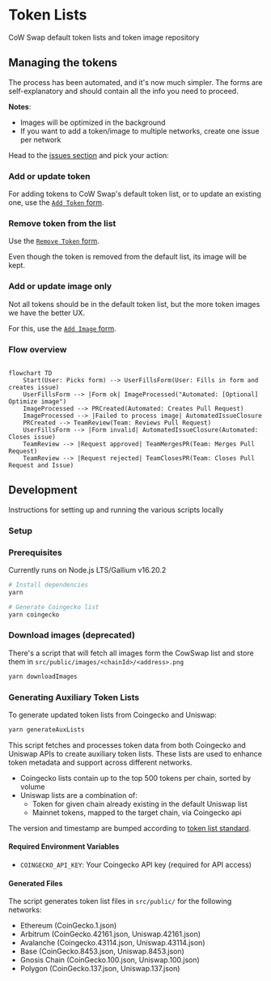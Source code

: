# Token Lists

CoW Swap default token lists and token image repository

## Managing the tokens

The process has been automated, and it's now much simpler.
The forms are self-explanatory and should contain all the info you need to proceed.

**Notes**:

- Images will be optimized in the background
- If you want to add a token/image to multiple networks, create one issue per network

Head to the [issues section](https://github.com/cowprotocol/token-lists/issues/new/choose) and pick your action:

### Add or update token

For adding tokens to CoW Swap's default token list, or to update an existing one, use the [`Add Token` form](https://github.com/cowprotocol/token-lists/issues/new?assignees=&labels=addToken&projects=&template=1-addTokenForm.yml&title=%5BAddToken%5D+%60SYMBOL%60+on+%60NETWORK%60).

### Remove token from the list

Use the [`Remove Token` form](https://github.com/cowprotocol/token-lists/issues/new?assignees=&labels=removeToken&projects=&template=3-removeTokenForm.yml&title=%5BRemoveToken%5D+%60SYMBOL%60+on+%60NETWORK%60).

Even though the token is removed from the default list, its image will be kept.

### Add or update image only

Not all tokens should be in the default token list, but the more token images we have the better UX.

For this, use the [`Add Image` form](https://github.com/cowprotocol/token-lists/issues/new?assignees=&labels=addImage&projects=&template=2-addImageForm.yml&title=%5BAddImage%5D+%60SYMBOL%60+on+%60NETWORK%60).

### Flow overview

```mermaid

flowchart TD
    Start(User: Picks form) --> UserFillsForm(User: Fills in form and creates issue)
    UserFillsForm --> |Form ok| ImageProcessed("Automated: [Optional] Optimize image")
    ImageProcessed --> PRCreated(Automated: Creates Pull Request)
    ImageProcessed --> |Failed to process image| AutomatedIssueClosure
    PRCreated --> TeamReview(Team: Reviews Pull Request)
    UserFillsForm --> |Form invalid| AutomatedIssueClosure(Automated: Closes issue)
    TeamReview --> |Request approved| TeamMergesPR(Team: Merges Pull Request)
    TeamReview --> |Request rejected| TeamClosesPR(Team: Closes Pull Request and Issue)

```

## Development

Instructions for setting up and running the various scripts locally

### Setup

### Prerequisites

Currently runs on Node.js LTS/Gallium v16.20.2

```bash
# Install dependencies
yarn

# Generate Coingecko list
yarn coingecko
```

### Download images (deprecated)

There's a script that will fetch all images form the CowSwap list and store them in `src/public/images/<chainId>/<address>.png`

```bash
yarn downloadImages
```

### Generating Auxiliary Token Lists

To generate updated token lists from Coingecko and Uniswap:

```bash
yarn generateAuxLists
```

This script fetches and processes token data from both Coingecko and Uniswap APIs to create auxiliary token lists. These lists are used to enhance token metadata and support across different networks.

- Coingecko lists contain up to the top 500 tokens per chain, sorted by volume
- Uniswap lists are a combination of:
  - Token for given chain already existing in the default Uniswap list
  - Mainnet tokens, mapped to the target chain, via Coingecko api

The version and timestamp are bumped according to [token list standard](https://github.com/Uniswap/token-lists?tab=readme-ov-file#semantic-versioning).

#### Required Environment Variables

- `COINGECKO_API_KEY`: Your Coingecko API key (required for API access)

#### Generated Files

The script generates token list files in `src/public/` for the following networks:

- Ethereum (CoinGecko.1.json)
- Arbitrum (CoinGecko.42161.json, Uniswap.42161.json)
- Avalanche (Coingecko.43114.json, Uniswap.43114.json)
- Base (CoinGecko.8453.json, Uniswap.8453.json)
- Gnosis Chain (CoinGecko.100.json, Uniswap.100.json)
- Polygon (CoinGecko.137.json, Uniswap.137.json)
